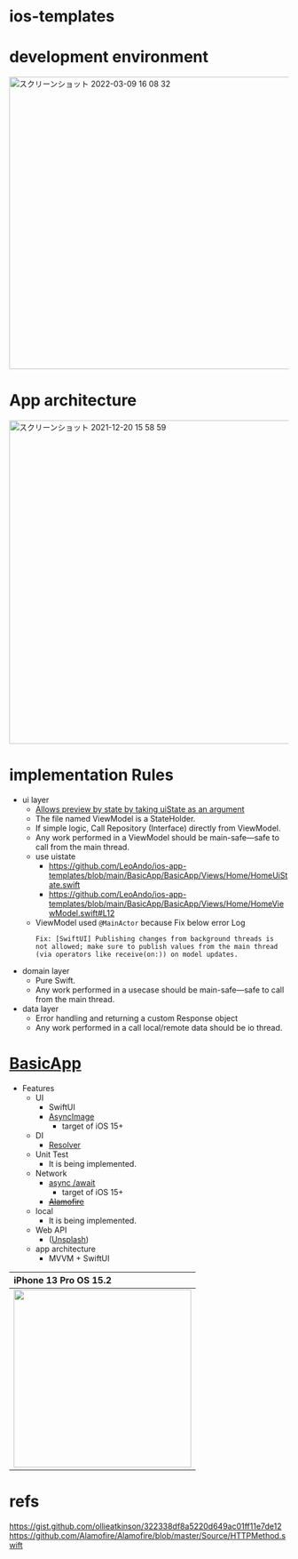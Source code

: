 # ios-templates

# development environment

<img width="526" alt="スクリーンショット 2022-03-09 16 08 32" src="https://user-images.githubusercontent.com/16476224/157390357-2b65b083-7189-4870-a8ff-07899d636695.png">

# App architecture

<img width="582" alt="スクリーンショット 2021-12-20 15 58 59" src="https://user-images.githubusercontent.com/16476224/146725205-ac598f5f-c5a6-4cc4-8d38-559ca50bdf77.png">

# implementation Rules

- ui layer
  - [Allows preview by state by taking uiState as an argument](https://github.com/LeoAndo/ios-app-templates/blob/main/BasicApp/BasicApp/Views/Home/HomeView.swift#L51:L59)
  - The file named ViewModel is a StateHolder.
  - If simple logic, Call Repository (Interface) directly from ViewModel.
  - Any work performed in a ViewModel should be main-safe—safe to call from the main thread.
  - use uistate
    - https://github.com/LeoAndo/ios-app-templates/blob/main/BasicApp/BasicApp/Views/Home/HomeUiState.swift
    - https://github.com/LeoAndo/ios-app-templates/blob/main/BasicApp/BasicApp/Views/Home/HomeViewModel.swift#L12
  - ViewModel used `@MainActor` because Fix below error Log
    ```
    Fix: [SwiftUI] Publishing changes from background threads is not allowed; make sure to publish values from the main thread (via operators like receive(on:)) on model updates.  
    ```
- domain layer
  - Pure Swift.
  - Any work performed in a usecase should be main-safe—safe to call from the main thread.
- data layer
  - Error handling and returning a custom Response object
  - Any work performed in a call local/remote data should be io thread.

# [BasicApp](https://github.com/LeoAndo/ios-app-templates/tree/main/BasicApp)

- Features
  - UI
    - SwiftUI
    - [AsyncImage](https://developer.apple.com/documentation/swiftui/asyncimage)
      - target of iOS 15+
  - DI
    - [Resolver](https://github.com/hmlongco/Resolver)
  - Unit Test
    - It is being implemented.
  - Network
    - [async /await](https://developer.apple.com/videos/play/wwdc2021/10132)
      - target of iOS 15+
    - ~~[Alamofire](https://github.com/Alamofire/Alamofire)~~
  - local
    - It is being implemented.
  - Web API 
    - ([Unsplash](https://unsplash.com/documentation)) 
  - app architecture
    - MVVM + SwiftUI

| iPhone 13 Pro OS 15.2 |
|:---|
|<img src="https://github.com/LeoAndo/ios-app-templates/blob/main/capture_basicapp.png" width=320 /> |

# refs
https://gist.github.com/ollieatkinson/322338df8a5220d649ac01ff11e7de12<br>
https://github.com/Alamofire/Alamofire/blob/master/Source/HTTPMethod.swift<br>
